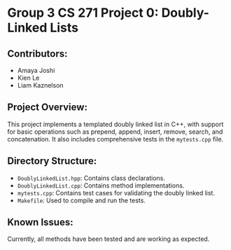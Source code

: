 # Group 3 CS 271 Project 0: Doubly-Linked Lists

## Contributors:
- Amaya Joshi
- Kien Le
- Liam Kaznelson

## Project Overview:
This project implements a templated doubly linked list in C++, with support for basic operations such as prepend, append, insert, remove, search, and concatenation. It also includes comprehensive tests in the `mytests.cpp` file.

## Directory Structure:
- `DoublyLinkedList.hpp`: Contains class declarations.
- `DoublyLinkedList.cpp`: Contains method implementations.
- `mytests.cpp`: Contains test cases for validating the doubly linked list.
- `Makefile`: Used to compile and run the tests.

## Known Issues:
Currently, all methods have been tested and are working as expected.

